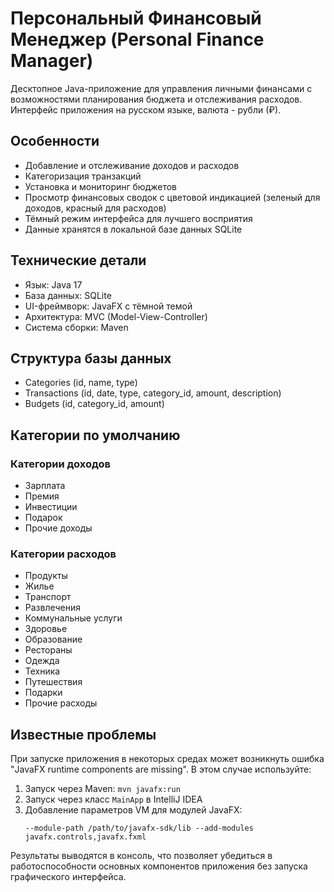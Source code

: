 # Персональный Финансовый Менеджер (Personal Finance Manager)

Десктопное Java-приложение для управления личными финансами с возможностями планирования бюджета и отслеживания расходов. Интерфейс приложения на русском языке, валюта - рубли (₽).

## Особенности

- Добавление и отслеживание доходов и расходов
- Категоризация транзакций
- Установка и мониторинг бюджетов
- Просмотр финансовых сводок с цветовой индикацией (зеленый для доходов, красный для расходов)
- Тёмный режим интерфейса для лучшего восприятия
- Данные хранятся в локальной базе данных SQLite

## Технические детали

- Язык: Java 17
- База данных: SQLite
- UI-фреймворк: JavaFX с тёмной темой
- Архитектура: MVC (Model-View-Controller)
- Система сборки: Maven

## Структура базы данных

- Categories (id, name, type)
- Transactions (id, date, type, category_id, amount, description)
- Budgets (id, category_id, amount)

## Категории по умолчанию

### Категории доходов
- Зарплата
- Премия
- Инвестиции
- Подарок
- Прочие доходы

### Категории расходов
- Продукты
- Жилье
- Транспорт
- Развлечения
- Коммунальные услуги
- Здоровье
- Образование
- Рестораны
- Одежда
- Техника
- Путешествия
- Подарки
- Прочие расходы

## Известные проблемы

При запуске приложения в некоторых средах может возникнуть ошибка "JavaFX runtime components are missing". В этом случае используйте:

1. Запуск через Maven: `mvn javafx:run`
2. Запуск через класс `MainApp` в IntelliJ IDEA
3. Добавление параметров VM для модулей JavaFX:
   ```
   --module-path /path/to/javafx-sdk/lib --add-modules javafx.controls,javafx.fxml
   ```
Результаты выводятся в консоль, что позволяет убедиться в работоспособности основных компонентов приложения без запуска графического интерфейса.
